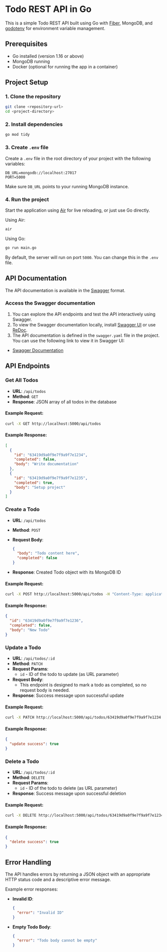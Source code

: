 # Todo REST API in Go

This is a simple Todo REST API built using Go with [Fiber](https://gofiber.io/), MongoDB, and [godotenv](https://github.com/joho/godotenv) for environment variable management.

## Prerequisites

- Go installed (version 1.16 or above)
- MongoDB running
- Docker (optional for running the app in a container)

## Project Setup

### 1. Clone the repository

```bash
git clone <repository-url>
cd <project-directory>
```

### 2. Install dependencies

```bash
go mod tidy
```

### 3. Create `.env` file

Create a `.env` file in the root directory of your project with the following variables:

```env
DB_URL=mongodb://localhost:27017
PORT=5000
```

Make sure `DB_URL` points to your running MongoDB instance.

### 4. Run the project

Start the application using [Air](https://github.com/cosmtrek/air) for live reloading, or just use Go directly.

Using Air:

```bash
air
```

Using Go:

```bash
go run main.go
```

By default, the server will run on port `5000`. You can change this in the `.env` file.

## API Documentation

The API documentation is available in the [Swagger](https://swagger.io/) format.

### Access the Swagger documentation

1. You can explore the API endpoints and test the API interactively using Swagger. 
2. To view the Swagger documentation locally, install [Swagger UI](https://swagger.io/tools/swagger-ui/) or use [ReDoc](https://github.com/Redocly/redoc).
3. The API documentation is defined in the `swagger.yaml` file in the project. You can use the following link to view it in Swagger UI:

- [Swagger Documentation](swagger.yaml)

## API Endpoints

### Get All Todos

- **URL**: `/api/todos`
- **Method**: `GET`
- **Response**: JSON array of all todos in the database

#### Example Request:

```bash
curl -X GET http://localhost:5000/api/todos
```

#### Example Response:

```json
[
  {
    "id": "63419d9a0f9e7f9a9f7e1234",
    "completed": false,
    "body": "Write documentation"
  },
  {
    "id": "63419d9a0f9e7f9a9f7e1235",
    "completed": true,
    "body": "Setup project"
  }
]
```

### Create a Todo

- **URL**: `/api/todos`
- **Method**: `POST`
- **Request Body**:

  ```json
  {
    "body": "Todo content here",
    "completed": false
  }
  ```

- **Response**: Created Todo object with its MongoDB ID

#### Example Request:

```bash
curl -X POST http://localhost:5000/api/todos -H "Content-Type: application/json" -d '{"body": "New Todo", "completed": false}'
```

#### Example Response:

```json
{
  "id": "63419d9a0f9e7f9a9f7e1236",
  "completed": false,
  "body": "New Todo"
}
```

### Update a Todo

- **URL**: `/api/todos/:id`
- **Method**: `PATCH`
- **Request Params**:
  - `id` - ID of the todo to update (as URL parameter)
- **Request Body**:
  - This endpoint is designed to mark a todo as completed, so no request body is needed.
- **Response**: Success message upon successful update

#### Example Request:

```bash
curl -X PATCH http://localhost:5000/api/todos/63419d9a0f9e7f9a9f7e1234
```

#### Example Response:

```json
{
  "update success": true
}
```

### Delete a Todo

- **URL**: `/api/todos/:id`
- **Method**: `DELETE`
- **Request Params**:
  - `id` - ID of the todo to delete (as URL parameter)
- **Response**: Success message upon successful deletion

#### Example Request:

```bash
curl -X DELETE http://localhost:5000/api/todos/63419d9a0f9e7f9a9f7e1234
```

#### Example Response:

```json
{
  "delete success": true
}
```

## Error Handling

The API handles errors by returning a JSON object with an appropriate HTTP status code and a descriptive error message.

Example error responses:

- **Invalid ID**:

  ```json
  {
    "error": "Invalid ID"
  }
  ```

- **Empty Todo Body**:

  ```json
  {
    "error": "Todo body cannot be empty"
  }
  ```
